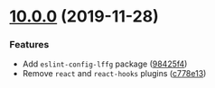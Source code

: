 # [10.0.0](https://github.com/lffg/eslint-config-lffg/compare/eslint-config-lffg@10.0.0...eslint-config-lffg@10.0.0) (2019-11-28)


### Features

* Add `eslint-config-lffg` package ([98425f4](https://github.com/lffg/eslint-config-lffg/commit/98425f45be08d7b196a11beefe257a44f0c28a80))
* Remove `react` and `react-hooks` plugins ([c778e13](https://github.com/lffg/eslint-config-lffg/commit/c778e13928fbdcb8388841aa92babece404876a7))



